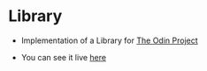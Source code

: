 # Library

- Implementation of a Library for [The Odin Project](https://www.theodinproject.com/courses/javascript/lessons/library)

- You can see it live [here](https://luizgmacedo.github.io/library/)
